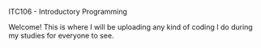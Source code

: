 
ITC106 - Introductory Programming

Welcome!
This is where I will be uploading any kind of coding I do during my studies for everyone to see.
